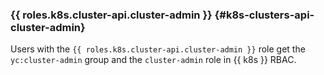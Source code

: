 ### {{ roles.k8s.cluster-api.cluster-admin }} {#k8s-clusters-api-cluster-admin}

Users with the `{{ roles.k8s.cluster-api.cluster-admin }}` role get the `yc:cluster-admin` group and the `cluster-admin` role in {{ k8s }} RBAC.
